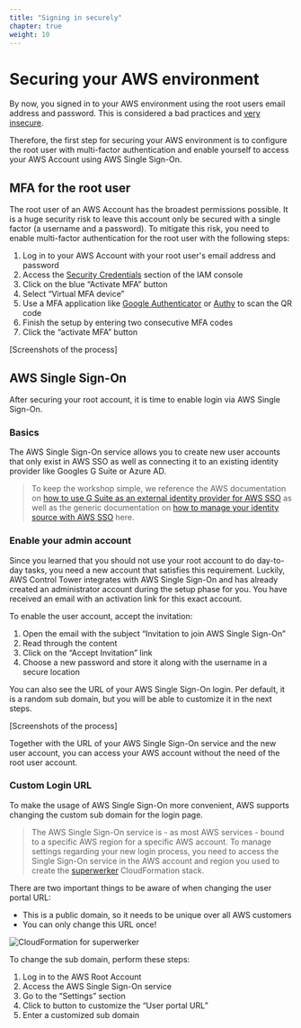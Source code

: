 ```yaml
---
title: "Signing in securely"
chapter: true
weight: 10
---
```


# Securing your AWS environment

By now, you signed in to your AWS environment using the root users email address and password. This is considered a bad practices and [very insecure](https://docs.aws.amazon.com/IAM/latest/UserGuide/id_root-user.html).

Therefore, the first step for securing your AWS environment is to configure the root user with multi-factor authentication and enable yourself to access your AWS Account using AWS Single Sign-On.

## MFA for the root user

The root user of an AWS Account has the broadest permissions possible. It is a huge security risk to leave this account only be secured with a single factor (a username and a password). To mitigate this risk, you need to enable multi-factor authentication for the root user with the following steps:

1. Log in to your AWS Account with your root user's email address and password
1. Access the [Security Credentials](https://console.aws.amazon.com/iam/home#/security_credentials$mfa) section of the IAM console
1. Click on the blue “Activate MFA” button
1. Select “Virtual MFA device”
1. Use a MFA application like [Google Authenticator](https://en.wikipedia.org/wiki/Google_Authenticator) or [Authy](https://authy.com/) to scan the QR code
1. Finish the setup by entering two consecutive MFA codes
1. Click the “activate MFA” button

[Screenshots of the process]

## AWS Single Sign-On

After securing your root account, it is time to enable login via AWS Single Sign-On.

### Basics

The AWS Single Sign-On service allows you to create new user accounts that only exist in AWS SSO as well as connecting it to an existing identity provider like Googles G Suite or Azure AD.

> To keep the workshop simple, we reference the AWS documentation on [how to use G Suite as an external identity provider for AWS SSO](https://aws.amazon.com/blogs/security/how-to-use-g-suite-as-external-identity-provider-aws-sso/) as well as the generic documentation on [how to manage your identity source with AWS SSO](https://docs.aws.amazon.com/singlesignon/latest/userguide/manage-your-identity-source.html) here.

### Enable your admin account

Since you learned that you should not use your root account to do day-to-day tasks, you need a new account that satisfies this requirement. Luckily, AWS Control Tower integrates with AWS Single Sign-On and has already created an administrator account during the setup phase for you. You have received an email with an activation link for this exact account.

To enable the user account, accept the invitation:

1. Open the email with the subject “Invitation to join AWS Single Sign-On”
1. Read through the content
1. Click on the “Accept Invitation” link
1. Choose a new password and store it along with the username in a secure location

You can also see the URL of your AWS Single Sign-On login. Per default, it is a random sub domain, but you will be able to customize it in the next steps.

[Screenshots of the process]

Together with the URL of your AWS Single Sign-On service and the new user account, you can access your AWS account without the need of the root user account.

### Custom Login URL

To make the usage of AWS Single Sign-On more convenient, AWS supports changing the custom sub domain for the login page.

> The AWS Single Sign-On service is - as most AWS services - bound to a specific AWS region for a specific AWS account. To manage settings regarding your new login process, you need to access the Single Sign-On service in the AWS account and region you used to create the [superwerker] CloudFormation stack.

There are two important things to be aware of when changing the user portal URL:

- This is a public domain, so it needs to be unique over all AWS customers
- You can only change this URL once!

![CloudFormation for superwerker](/screenshots/sso/custom-domain.png)

To change the sub domain, perform these steps:

1. Log in to the AWS Root Account
1. Access the AWS Single Sign-On service
1. Go to the “Settings” section
1. Click to button to customize the “User portal URL”
1. Enter a customized sub domain

[superwerker]: https://github.com/superwerker/superwerker
